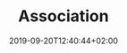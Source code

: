 ---
title: "Association"
domain: ""
address: ""
description: ""
photo: ""
important: false
date: 2019-09-20T12:40:44+02:00
draft: true
---